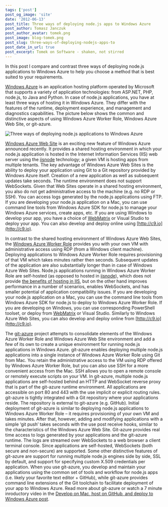 ```yaml
---
tags: ['post']
post_og_image: 'site'
date: '2012-06-13'  
post_title: Three ways of deploying node.js apps to Windows Azure
post_author: Tomasz Janczuk
post_author_avatar: tomek.png
post_image: blog-tomek.png
post_slug: three-ways-of-deploying-nodejs-apps-to
post_date_in_url: true
post_excerpt: Tomek on Software - shaken, not stirred
---
```





In this post I compare and contrast three ways of deploying node.js applications to Windows Azure to help you choose a method that is best suited to your requirements.  

[Windows Azure](https://www.windowsazure.com/) is an application hosting platform operated by Microsoft that supports a variety of application technologies: from ASP.NET, PHP, node.js, to Java and Python. In case of node.js applications, you have at least three ways of hosting it in Windows Azure. They differ with the features of the runtime, deployment experience, and management and diagnostics capabilities. The picture below shows the common and distinctive aspects of using Windows Azure Worker Role, Windows Azure Web Site, or git-azure.  

 ![Three ways of deploying node.js applications to Windows Azure](http://lh3.ggpht.com/-WPF9gt4_0D0/T9jjC-iXEQI/AAAAAAAACCU/vFM_HkG1qFY/Screen%252520Shot%2525202012-06-13%252520at%25252010.26.33%252520AM_thumb%25255B4%25255D.png?imgmax=800)  

[Windows Azure Web Site](https://www.windowsazure.com/en-us/home/scenarios/web-sites/) is an exciting new feature of Windows Azure announced recently. It provides a shared hosting environment in which your node.js application is hosted in the Internet Information Services (IIS) web server using the [iisnode](https://github.com/tjanczuk/iisnode) technology; a given VM is hosting apps from multiple tenants. The key advantage of Windows Azure Web Sites is the ability to deploy your application using Git to a Git repository provided by Windows Azure itself. Creation of a new application as well as subsequent updates take seconds. The runtime environment does not support WebSockets. Given that Web Sites operate in a shared hosting environment, you also do not get administrative access to the machine (e.g. no RDP or SSH). You can access logs generated by the node.js applications using FTP. If you are developing your node.js application on a Mac, you can use command line tools from Windows Azure SDK for node.js to manage your Windows Azure services, create apps, etc. If you are using Windows to develop your app, you have a choice of [WebMatrix](http://jbeckwith.com/2012/06/07/node-js-meet-webmatrix-2/) or Visual Studio to deploy your app. You can also develop and deploy online using [http://c9.io](http://c9.io).   

In contrast to the shared hosting environment of Windows Azure Web Sites, the [Windows Azure Worker Role](https://www.windowsazure.com/en-us/home/scenarios/cloud-services/) provides you with your own VM with administrative access using RDP (from a Windows client machine). Deploying applications to Windows Azure Worker Role requires provisioning of that VM which takes minutes rather then seconds. Subsequent updates of the application are also substantially longer than in case of Windows Azure Web Sites. Node.js applications running in Windows Azure Worker Role are self-hosted (as opposed to hosted in [iisnode](https://github.com/tjanczuk/iisnode)), which does not provide [the benefits of hosting in IIS](https://github.com/tjanczuk/iisnode/wiki), but on the other hand improves performance in a number of scenarios, enables WebSockets, and has smaller potential of application compatibility issues. If you are developing your node.js application on a Mac, you can use the command line tools from Windows Azure SDK for node.js to deploy to Windows Azure Worker Role. If you are developing on Windows, you can use corresponding PowerShell toolset, or deploy from [WebMatrix](http://jbeckwith.com/2012/06/07/node-js-meet-webmatrix-2/) or Visual Studio. Similarly to Windows Azure Web Sites, you can also develop and deploy online from [http://c9.io](http://c9.io).   

The [git-azure](https://github.com/tjanczuk/git-azure) project attempts to consolidate elements of the Windows Azure Worker Role and Windows Azure Web Site environment and add a few of its own to create a unique environment for running node.js applications in Windows Azure. git-azure enables deploying multiple node.js applications into a single instance of Windows Azure Worker Role using Git from Mac. You retain the administrative access to the VM using RDP offered by Windows Azure Worker Role, but you can also use SSH for a more convenient access from the Mac. SSH allows you to open a remote console or remotely execute scripts on your VM. In git-azure, multiple node.js applications are self-hosted behind an HTTP and WebSocket reverse proxy that is part of the git-azure runtime environment. All applications are accessible on port 80 and 443 with the use implicit or explicit routing rules. git-azure is tightly integrated with a Git repository where your applications reside. The repository is external to git-azure (e.g. GitHub). Initial deployment of git-azure is similar to deploying node.js applications to Windows Azure Worker Role – it requires provisioning of your own VM and takes minutes. After that, however, adding and modifying applications with a simple ‘git push’ takes seconds with the use post receive hooks, similar to the characteristics of the Windows Azure Web Site. Git-azure provides real time access to logs generated by your applications and the git-azure runtime. The logs are streamed over WebSockets to a web browser a client terminal console. Since applications are self-hosted, WebSockets (both secure and non-secure) are supported. Some other distinctive features of git-azure are support for running multiple node.js engines side by side, SSL by default, and support for specifying custom X.509 credentials per application. When you use git-azure, you develop and maintain your applications using the common set of tools and workflow for node.js apps (i.e. likely your favorite text editor + GitHub), while git-azure provides command line extensions of the Git toolchain to facilitate deployment of your app to Windows Azure. Read more about git-azure or watch a 7 minute inroductory video in the [Develop on Mac, host on GitHub, and deploy to Windows Azure post](http://tomasz.janczuk.org/2012/05/develop-on-mac-host-on-github-and.html).   